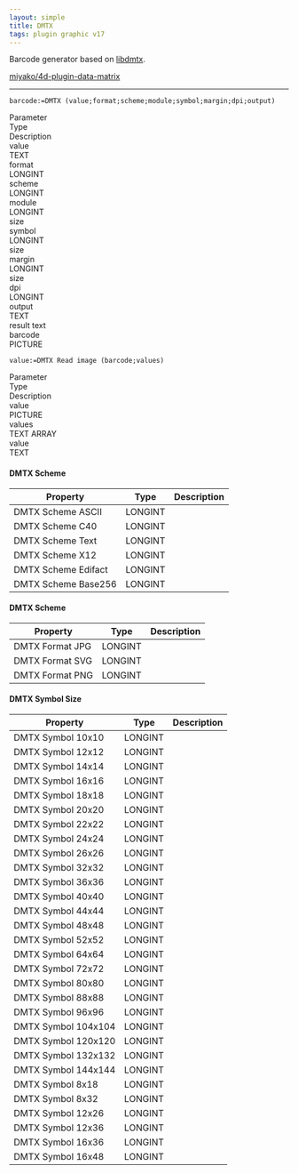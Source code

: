 ```yaml
---
layout: simple
title: DMTX
tags: plugin graphic v17
---
```


Barcode generator based on [libdmtx](https://github.com/dmtx/libdmtx).

<!--more-->

[miyako/4d-plugin-data-matrix](https://github.com/miyako/4d-plugin-data-matrix)

---

```
barcode:=DMTX (value;format;scheme;module;symbol;margin;dpi;output)
```

<div class="grid">
  <div class="syntax-th cell cell--2">Parameter</div>
  <div class="syntax-th cell cell--2">Type</div>
  <div class="syntax-th cell cell--8">Description</div>
  <div class="syntax-td cell cell--2">value</div>
  <div class="syntax-td cell cell--2">TEXT</div>
  <div class="syntax-td cell cell--8"></div>  
  <div class="syntax-td cell cell--2">format</div>
  <div class="syntax-td cell cell--2">LONGINT</div>
  <div class="syntax-td cell cell--8"></div>  
  <div class="syntax-td cell cell--2">scheme</div>
  <div class="syntax-td cell cell--2">LONGINT</div>
  <div class="syntax-td cell cell--8"></div>  
  <div class="syntax-td cell cell--2">module</div>
  <div class="syntax-td cell cell--2">LONGINT</div>
  <div class="syntax-td cell cell--8">size</div>  
  <div class="syntax-td cell cell--2">symbol</div>
  <div class="syntax-td cell cell--2">LONGINT</div>
  <div class="syntax-td cell cell--8">size</div>    
  <div class="syntax-td cell cell--2">margin</div>
  <div class="syntax-td cell cell--2">LONGINT</div>
  <div class="syntax-td cell cell--8">size</div>   
  <div class="syntax-td cell cell--2">dpi</div>
  <div class="syntax-td cell cell--2">LONGINT</div>
  <div class="syntax-td cell cell--8"></div>
  <div class="syntax-td cell cell--2">output</div>
  <div class="syntax-td cell cell--2">TEXT</div>
  <div class="syntax-td cell cell--8">result text</div> 
  <div class="syntax-td cell cell--2">barcode</div>
  <div class="syntax-td cell cell--2">PICTURE</div>
  <div class="syntax-td cell cell--8"></div>  
</div>

```
value:=DMTX Read image (barcode;values)
```

<div class="grid">
  <div class="syntax-th cell cell--2">Parameter</div>
  <div class="syntax-th cell cell--2">Type</div>
  <div class="syntax-th cell cell--8">Description</div>
  <div class="syntax-td cell cell--2">value</div>
  <div class="syntax-td cell cell--2">PICTURE</div>
  <div class="syntax-td cell cell--8"></div>  
  <div class="syntax-td cell cell--2">values</div>
  <div class="syntax-td cell cell--2">TEXT ARRAY</div>
  <div class="syntax-td cell cell--8"></div>  
  <div class="syntax-td cell cell--2">value</div>
  <div class="syntax-td cell cell--2">TEXT</div>
  <div class="syntax-td cell cell--8"></div>    
</div>

#### DMTX Scheme

Property|Type|Description
------------|------|----
DMTX Scheme ASCII|LONGINT|
DMTX Scheme C40|LONGINT|
DMTX Scheme Text|LONGINT|
DMTX Scheme X12|LONGINT|
DMTX Scheme Edifact|LONGINT|
DMTX Scheme Base256|LONGINT|

#### DMTX Scheme

Property|Type|Description
------------|------|----
DMTX Format JPG|LONGINT|
DMTX Format SVG|LONGINT|
DMTX Format PNG|LONGINT|

#### DMTX Symbol Size

Property|Type|Description
------------|------|----
DMTX Symbol 10x10|LONGINT|
DMTX Symbol 12x12|LONGINT|
DMTX Symbol 14x14|LONGINT|
DMTX Symbol 16x16|LONGINT|
DMTX Symbol 18x18|LONGINT|
DMTX Symbol 20x20|LONGINT|
DMTX Symbol 22x22|LONGINT|
DMTX Symbol 24x24|LONGINT|
DMTX Symbol 26x26|LONGINT|
DMTX Symbol 32x32|LONGINT|
DMTX Symbol 36x36|LONGINT|
DMTX Symbol 40x40|LONGINT|
DMTX Symbol 44x44|LONGINT|
DMTX Symbol 48x48|LONGINT|
DMTX Symbol 52x52|LONGINT|
DMTX Symbol 64x64|LONGINT|
DMTX Symbol 72x72|LONGINT|
DMTX Symbol 80x80|LONGINT|
DMTX Symbol 88x88|LONGINT|
DMTX Symbol 96x96|LONGINT|
DMTX Symbol 104x104|LONGINT|
DMTX Symbol 120x120|LONGINT|
DMTX Symbol 132x132|LONGINT|
DMTX Symbol 144x144|LONGINT|
DMTX Symbol 8x18|LONGINT|
DMTX Symbol 8x32|LONGINT|
DMTX Symbol 12x26|LONGINT|
DMTX Symbol 12x36|LONGINT|
DMTX Symbol 16x36|LONGINT|
DMTX Symbol 16x48|LONGINT|
